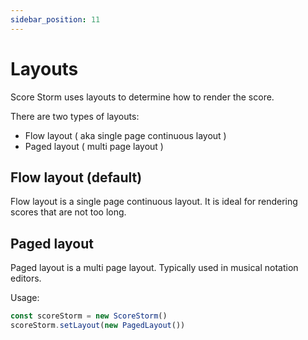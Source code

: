```yaml
---
sidebar_position: 11
---
```


# Layouts

Score Storm uses layouts to determine how to render the score.

There are two types of layouts:

- Flow layout ( aka single page continuous layout )
- Paged layout ( multi page layout )

## Flow layout (default)

Flow layout is a single page continuous layout. It is ideal for rendering scores that are not too long.

## Paged layout

Paged layout is a multi page layout. Typically used in musical notation editors.

Usage:

```ts
const scoreStorm = new ScoreStorm()
scoreStorm.setLayout(new PagedLayout())
```
